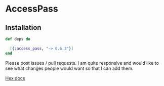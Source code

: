 # AccessPass

## Installation

```elixir
def deps do
  
  [{:access_pass, "~> 0.6.3"}]
end
```

Please post issues / pull requests. I am quite responsive and would like to see what changes people would want so that I can add them.


[Hex docs](https://hexdocs.pm/access_pass/introduction.html)

